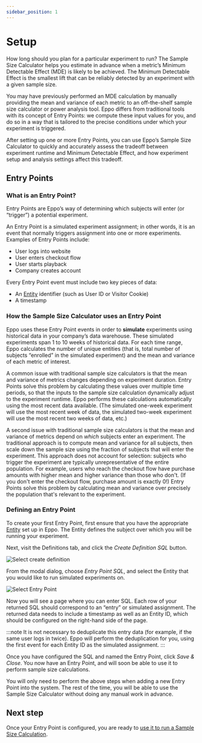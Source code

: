 ```yaml
---
sidebar_position: 1
---
```


# Setup

How long should you plan for a particular experiment to run? The Sample Size Calculator helps you estimate in advance when a metric’s Minimum Detectable Effect (MDE) is likely to be achieved. The Minimum Detectable Effect is the smallest lift that can be reliably detected by an experiment with a given sample size.

You may have previously performed an MDE calculation by manually providing the mean and variance of each metric to an off-the-shelf sample size calculator or power analysis tool. Eppo differs from traditional tools with its concept of Entry Points: we compute these input values for you, and do so in a way that is tailored to the precise conditions under which your experiment is triggered.

After setting up one or more Entry Points, you can use Eppo’s Sample Size Calculator to quickly and accurately assess the tradeoff between experiment runtime and Minimum Detectable Effect, and how experiment setup and analysis settings affect this tradeoff.

## Entry Points

### What is an Entry Point?

Entry Points are Eppo’s way of determining which subjects will enter (or “trigger”) a potential experiment.

An Entry Point is a simulated experiment assignment; in other words, it is an event that normally triggers assignment into one or more experiments. Examples of Entry Points include:

- User logs into website
- User enters checkout flow
- User starts playback
- Company creates account

Every Entry Point event must include two key pieces of data:

- An [Entity](/data-management/entities) identifier (such as User ID or Visitor Cookie)
- A timestamp

### How the Sample Size Calculator uses an Entry Point

Eppo uses these Entry Point events in order to **simulate** experiments using historical data in your company’s data warehouse. These simulated experiments span 1 to 10 weeks of historical data. For each time range, Eppo calculates the number of unique entities (that is, total number of subjects “enrolled” in the simulated experiment) and the mean and variance of each metric of interest.

A common issue with traditional sample size calculators is that the mean and variance of metrics changes depending on experiment duration. Entry Points solve this problem by calculating these values over multiple time periods, so that the inputs to the sample size calculation dynamically adjust to the experiment runtime. Eppo performs these calculations automatically using the most recent data available. (The simulated one-week experiment will use the most recent week of data, the simulated two-week experiment will use the most recent two weeks of data, etc.)

A second issue with traditional sample size calculators is that the mean and variance of metrics depend on _which_ subjects enter an experiment. The traditional approach is to compute mean and variance for all subjects, then scale down the sample size using the fraction of subjects that will enter the experiment. This approach does not account for selection: subjects who trigger the experiment are typically unrepresentative of the entire population. For example, users who reach the checkout flow have purchase amounts with higher mean and higher variance than those who don't. (If you don't enter the checkout flow, purchase amount is exactly 0!) Entry Points solve this problem by calculating mean and variance over precisely the population that's relevant to the experiment.

### Defining an Entry Point

To create your first Entry Point, first ensure that you have the appropriate [Entity](/data-management/entities) set up in Eppo. The Entity defines the subject over which you will be running your experiment.

Next, visit the Definitions tab, and click the _Create Definition SQL_ button.

![Select create definition](/img/planning-experiments/select-create-definition.png)

From the modal dialog, choose _Entry Point SQL_, and select the Entity that you would like to run simulated experiments on.

![Select Entry Point](/img/planning-experiments/select-entry-point.png)

Now you will see a page where you can enter SQL. Each row of your returned SQL should correspond to an “entry” or simulated assignment. The returned data needs to include a timestamp as well as an Entity ID, which should be configured on the right-hand side of the page. 

:::note
It is not necessary to deduplicate this entry data (for example, if the same user logs in twice). Eppo will perform the deduplication for you, using the first event for each Entity ID as the simulated assignment.
:::

Once you have configured the SQL and named the Entry Point, click _Save & Close_. You now have an Entry Point, and will soon be able to use it to perform sample size calculations.

You will only need to perform the above steps when adding a new Entry Point into the system. The rest of the time, you will be able to use the Sample Size Calculator without doing any manual work in advance.

## Next step

Once your Entry Point is configured, you are ready to [use it to run a Sample Size Calculation](/statistics/sample-size-calculator/usage).
